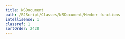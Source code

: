 ```yaml
---
title: NSDocument
path: /EJScript/Classes/NSDocument/Member functions
intellisense: 1
classref: 1
sortOrder: 2428
---
```





